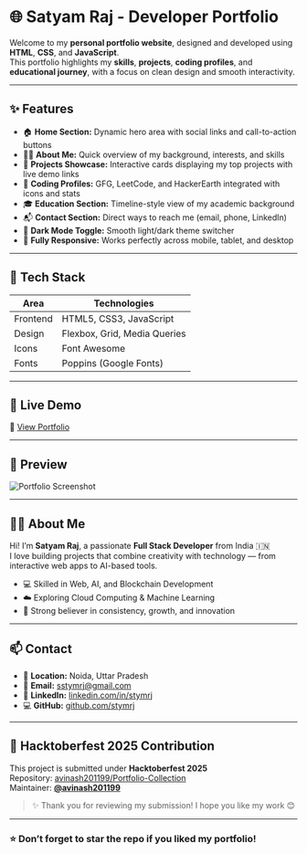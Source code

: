 # 🌐 Satyam Raj - Developer Portfolio

Welcome to my **personal portfolio website**, designed and developed using **HTML**, **CSS**, and **JavaScript**.  
This portfolio highlights my **skills**, **projects**, **coding profiles**, and **educational journey**, with a focus on clean design and smooth interactivity.

---

## ✨ Features

- 🏠 **Home Section:** Dynamic hero area with social links and call-to-action buttons  
- 👨‍💻 **About Me:** Quick overview of my background, interests, and skills  
- 💼 **Projects Showcase:** Interactive cards displaying my top projects with live demo links  
- 🧩 **Coding Profiles:** GFG, LeetCode, and HackerEarth integrated with icons and stats  
- 🎓 **Education Section:** Timeline-style view of my academic background  
- 📬 **Contact Section:** Direct ways to reach me (email, phone, LinkedIn)  
- 🌙 **Dark Mode Toggle:** Smooth light/dark theme switcher  
- 📱 **Fully Responsive:** Works perfectly across mobile, tablet, and desktop  

---

## 🧠 Tech Stack

| Area | Technologies |
|------|---------------|
| Frontend | HTML5, CSS3, JavaScript |
| Design | Flexbox, Grid, Media Queries |
| Icons | Font Awesome |
| Fonts | Poppins (Google Fonts) |

---

## 🚀 Live Demo

🔗 [View Portfolio](https://satyamraj.live/)  

---

## 📸 Preview

![Portfolio Screenshot](./preview.png)

---

## 👨‍🎓 About Me

Hi! I’m **Satyam Raj**, a passionate **Full Stack Developer** from India 🇮🇳  
I love building projects that combine creativity with technology — from interactive web apps to AI-based tools.

- 💻 Skilled in Web, AI, and Blockchain Development  
- ☁️ Exploring Cloud Computing & Machine Learning  
- 🎯 Strong believer in consistency, growth, and innovation  

---

## 📫 Contact

- 📍 **Location:** Noida, Uttar Pradesh  
- 📧 **Email:** sstymrj@gmail.com  
- 🔗 **LinkedIn:** [linkedin.com/in/stymrj](https://www.linkedin.com/in/stymrj)  
- 💻 **GitHub:** [github.com/stymrj](https://github.com/stymrj)

---

## 🏁 Hacktoberfest 2025 Contribution

This project is submitted under **Hacktoberfest 2025**  
Repository: [avinash201199/Portfolio-Collection](https://github.com/avinash201199/Portfolio-Collection)  
Maintainer: **[@avinash201199](https://github.com/avinash201199)**  

> ✨ Thank you for reviewing my submission! I hope you like my work 😊  

---

### ⭐ Don’t forget to star the repo if you liked my portfolio!
